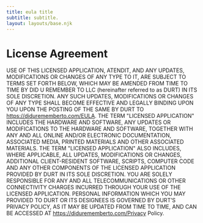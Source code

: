 ```yaml
---
title: eula title
subtitle: subtitle.
layout: layouts/base.njk
---
```


# License Agreement

USE OF THIS LICENSED APPLICATION, ATENDIT, AND ANY UPDATES, MODIFICATIONS OR CHANGES OF ANY TYPE TO IT, ARE SUBJECT TO TERMS SET FORTH BELOW, WHICH MAY BE AMENDED FROM TIME TO TIME BY DID U REMEMBER TO LLC (hereinafter referred to as DURT) IN ITS SOLE DISCRETION. ANY SUCH UPDATES, MODIFICATIONS OR CHANGES OF ANY TYPE SHALL BECOME EFFECTIVE AND LEGALLY BINDING UPON YOU UPON THE POSTING OF THE SAME BY DURT TO https://didurememberto.com/EULA.  THE TERM "LICENSED APPLICATION" INCLUDES THE HARDWARE AND SOFTWARE, ANY UPDATES OR MODIFICATIONS TO THE HARDWARE AND SOFTWARE, TOGETHER WITH ANY AND ALL ONLINE AND/OR ELECTRONIC DOCUMENTATION, ASSOCIATED MEDIA, PRINTED MATERIALS AND OTHER ASSOCIATED MATERIALS. THE TERM "LICENSED APPLICATION" ALSO INCLUDES, WHERE APPLICABLE, ALL UPDATES, MODIFICATIONS OR CHANGES, ADDITIONAL CLIENT-RESIDENT SOFTWARE, SCRIPTS, COMPUTER CODE AND ANY OTHER COMPONENTS OF THE LICENSED APPLICATION PROVIDED BY DURT IN ITS SOLE DISCRETION. YOU ARE SOLELY RESPONSIBLE FOR ANY AND ALL TELECOMMUNICATIONS OR OTHER CONNECTIVITY CHARGES INCURRED THROUGH YOUR USE OF THE LICENSED APPLICATION. PERSONAL INFORMATION WHICH YOU MAY PROVIDED TO DURT OR ITS DESIGNEES IS GOVERNED BY DURT’S  PRIVACY POLICY, AS IT MAY BE UPDATED FROM TIME TO TIME, AND CAN BE ACCESSED AT https://didurememberto.com/Privacy Policy.

